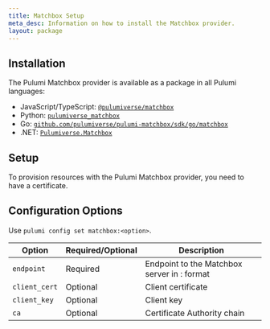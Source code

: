 ```yaml
---
title: Matchbox Setup
meta_desc: Information on how to install the Matchbox provider.
layout: package
---
```


## Installation

The Pulumi Matchbox provider is available as a package in all Pulumi languages:

* JavaScript/TypeScript: [`@pulumiverse/matchbox`](https://www.npmjs.com/package/@pulumiverse/matchbox)
* Python: [`pulumiverse_matchbox`](https://pypi.org/project/pulumiverse-matchbox/)
* Go: [`github.com/pulumiverse/pulumi-matchbox/sdk/go/matchbox`](https://github.com/pulumiverse/pulumi-matchbox)
* .NET: [`Pulumiverse.Matchbox`](https://www.nuget.org/packages/Pulumiverse.Matchbox)

## Setup

To provision resources with the Pulumi Matchbox provider, you need to have a certificate. 

## Configuration Options

Use `pulumi config set matchbox:<option>`.

| Option | Required/Optional | Description |
|-----|------|----|
| `endpoint`| Required | Endpoint to the Matchbox server in <host>:<port> format |
| `client_cert`| Optional | Client certificate |
| `client_key`| Optional | Client key |
| `ca`| Optional | Certificate Authority chain |

